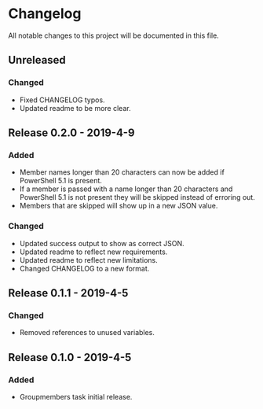 # Changelog

All notable changes to this project will be documented in this file.

## Unreleased

### Changed

-   Fixed CHANGELOG typos.
-   Updated readme to be more clear.

## Release 0.2.0 - 2019-4-9

### Added

-   Member names longer than 20 characters can now be added if PowerShell 5.1 is present.
-   If a member is passed with a name longer than 20 characters and PowerShell 5.1 is not present they will be skipped instead of erroring out.
-   Members that are skipped will show up in a new JSON value.

### Changed

-   Updated success output to show as correct JSON.
-   Updated readme to reflect new requirements.
-   Updated readme to reflect new limitations.
-   Changed CHANGELOG to a new format.

## Release 0.1.1 - 2019-4-5

### Changed

-   Removed references to unused variables.

## Release 0.1.0 - 2019-4-5

### Added

-   Groupmembers task initial release.
